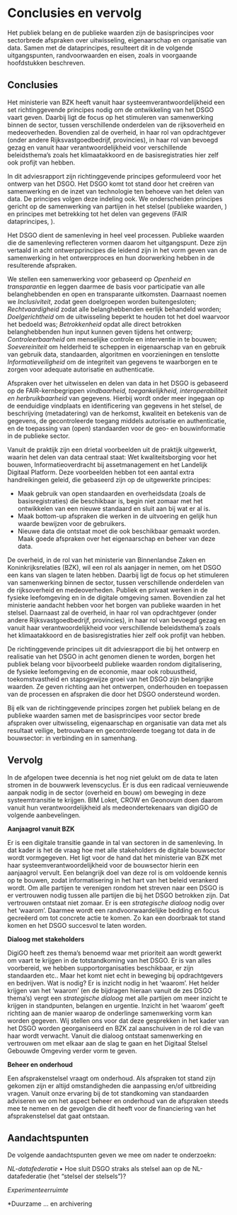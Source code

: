 Conclusies en vervolg
============

Het publiek belang en de publieke waarden zijn de basisprincipes voor
sectorbrede afspraken over uitwisseling, eigenaarschap en organisatie van data. Samen met de dataprincipes, resulteert dit in de volgende uitgangspunten, randvoorwaarden en eisen, zoals in voorgaande hoofdstukken beschreven.

Conclusies
--------------

Het ministerie van BZK heeft vanuit haar systeemverantwoordelijkheid een set richtinggevende principes nodig 
om de ontwikkeling van het DSGO vaart geven. Daarbij ligt de focus op het stimuleren van samenwerking binnen 
de sector, tussen verschillende onderdelen van de rijksoverheid en medeoverheden. Bovendien zal de overheid, 
in haar rol van opdrachtgever (onder andere Rijksvastgoedbedrijf, provincies), in haar rol van bevoegd gezag 
en vanuit haar verantwoordelijkheid voor verschillende beleidsthema’s zoals het klimaatakkoord en de basisregistraties hier zelf ook profijt van hebben.

In dit adviesrapport zijn richtinggevende principes geformuleerd voor het ontwerp van het DSGO. Het DSGO komt tot stand door het creëren van samenwerking en de inzet van technologie ten behoeve van het delen van data. De principes volgen deze indeling ook. We onderscheiden principes gericht op de samenwerking van partijen in het stelsel (publieke waarden, <a href='#publiekewaarden'></a>) en principes met betrekking tot het delen van gegevens (FAIR dataprincipes, <a href='#dataprincipes'></a>).

Het DSGO dient de samenleving in heel veel processen. Publieke waarden die de samenleving reflecteren vormen daarom het uitgangspunt. Deze zijn vertaald in acht ontwerpprincipes die leidend zijn in het vorm geven van de samenwerking in het ontwerpproces en hun doorwerking hebben in de resulterende afspraken. 

We stellen een samenwerking voor gebaseerd op *Openheid en transparantie*  en leggen daarmee de basis voor participatie van alle belanghebbenden en open en transparante uitkomsten. Daarnaast noemen we *Inclusiviteit*, zodat geen doelgroepen worden buitengesloten; *Rechtvaardigheid* zodat alle belanghebbenden eerlijk behandeld worden; *Doelgerichtheid* om de uitwisseling beperkt te houden tot het doel waarvoor het bedoeld was; *Betrokkenheid* opdat alle direct betrokken belanghebbenden hun input kunnen geven tijdens het ontwerp; *Controleerbaarheid* om menselijke controle en interventie in te bouwen; *Soevereiniteit* om helderheid te scheppen in eigenaarschap van en gebruik van gebruik data, standaarden, algoritmen en voorzieningen en tenslotte *Informatieveiligheid* om de integriteit van gegevens te waarborgen en te zorgen voor adequate autorisatie en authenticatie. 

Afspraken over het uitwisselen en delen van data in het DSGO is gebaseerd op de FAIR-kernbegrippen *vindbaarheid, toegankelijkheid, interoperabiliteit en herbruikbaarheid* van gegevens. Hierbij wordt onder meer ingegaan op de eenduidige vindplaats en identificering van gegevens in het stelsel, de beschrijving (metadatering) van de herkomst, kwaliteit en betekenis van de gegevens, de gecontroleerde toegang middels autorisatie en authenticatie, en de toepassing van (open) standaarden voor de geo- en bouwinformatie in de publieke sector.

Vanuit de praktijk zijn een drietal voorbeelden uit de praktijk uitgewerkt, waarin het delen van data centraal staat: Wet kwaliteitsborging voor het bouwen, Informatieoverdracht bij assetmanagement en het Landelijk Digitaal Platform. Deze voorbeelden hebben tot een aantal extra handreikingen geleid, die gebaseerd zijn op de uitgewerkte principes:
- Maak gebruik van open standaarden en overheidsdata (zoals de basisregistraties) die beschikbaar is, begin niet zomaar met het ontwikkelen van een nieuwe standaard en sluit aan bij wat er al is.
- Maak bottom-up afspraken die werken in de uitvoering en gelijk hun waarde bewijzen voor de gebruikers.
- Nieuwe data die ontstaat moet die ook beschikbaar gemaakt worden. Maak goede afspraken over het eigenaarschap en beheer van deze data. 

De overheid, in de rol van het ministerie van Binnenlandse Zaken en Koninkrijksrelaties (BZK), wil een rol als aanjager in nemen, om het DSGO een kans van slagen te laten hebben. Daarbij ligt de focus op het stimuleren van samenwerking binnen de sector, tussen verschillende onderdelen van de rijksoverheid en medeoverheden. Publiek en privaat werken in de fysieke leefomgeving en in de digitale omgeving samen. Bovendien zal het ministerie aandacht hebben voor het borgen van publieke waarden in het stelsel. Daarnaast zal de overheid, in haar rol van opdrachtgever (onder andere Rijksvastgoedbedrijf, provincies), in haar rol van bevoegd gezag en vanuit haar verantwoordelijkheid voor verschillende beleidsthema’s zoals het klimaatakkoord en de basisregistraties hier zelf ook profijt van hebben.

De richtinggevende principes uit dit adviesrapport die bij het ontwerp en realisatie van het DSGO in acht genomen dienen te worden, borgen het publiek belang voor bijvoorbeeld publieke waarden rondom digitalisering, de fysieke leefomgeving en de economie, maar ook robuustheid, toekomstvastheid en stapsgewijze groei van het DSGO zijn belangrijke waarden. Ze geven richting aan het ontwerpen, onderhouden en toepassen van de processen en afspraken die door het DSGO ondersteund worden.

Bij elk van de richtinggevende principes zorgen het publiek belang en de publieke waarden samen met de basisprincipes voor sector brede afspraken over uitwisseling, eigenaarschap en organisatie van data met als resultaat veilige, betrouwbare en gecontroleerde toegang tot data in de bouwsector: in verbinding en in samenhang.

    
Vervolg
-------
    
In de afgelopen twee decennia  is het nog niet gelukt om de data te laten stromen in de bouwwerk levenscyclus. 
Er is dus een radicaal vernieuwende aanpak nodig in de sector (overheid en bouw) om beweging in deze 
systeemtransitie te krijgen. BIM Loket, CROW en Geonovum doen daarom vanuit hun verantwoordelijkheid 
als medeondertekenaars van digiGO de volgende aanbevelingen.
    
**Aanjaagrol vanuit BZK**
    
Er is een digitale transitie gaande in tal van sectoren in de samenleving. In dat kader is het de vraag hoe met alle stakeholders de digitale bouwsector wordt vormgegeven. Het ligt voor de hand dat het ministerie van BZK met haar systeemverantwoordelijkheid voor de bouwsector hierin een aanjaagrol vervult.
Een belangrijk doel van deze rol is om voldoende kennis op te bouwen, zodat informatisering in het hart 
van het beleid verankerd wordt. Om alle partijen te verenigen rondom het streven naar een DSGO is er vertrouwen nodig tussen alle partijen die bij het DSGO betrokken zijn. Dat vertrouwen ontstaat niet zomaar. Er is een *strategische dialoog* nodig over het ‘waarom’. Daarmee wordt een randvoorwaardelijke bedding en focus gecreëerd om tot concrete actie te komen. Zo kan een doorbraak tot stand komen en het DSGO succesvol te laten worden.
    
**Dialoog met stakeholders**
    
DigiGO heeft zes thema’s benoemd waar met prioriteit aan wordt gewerkt om vaart te krijgen in de 
totstandkoming van het DSGO.  Er is van alles voorbereid, we hebben supportorganisaties beschikbaar, 
er zijn standaarden etc.. Maar het komt niet echt in beweging bij opdrachtgevers en bedrijven. Wat is nodig? 
Er is inzicht nodig in het ‘waarom’. Het helder krijgen van het ‘waarom’ (en de bijdragen hieraan vanuit 
de zes DSGO thema’s) vergt een *strategische dialoog* met alle partijen om meer inzicht te krijgen in standpunten, belangen en urgentie. Inzicht in het ‘waarom’ geeft richting aan de manier waarop de onderlinge samenwerking vorm kan worden gegeven. 
Wij stellen ons voor dat deze gesprekken in het kader van het DSGO worden georganiseerd en BZK zal aanschuiven in de rol die van haar wordt verwacht. Vanuit die dialoog ontstaat samenwerking en vertrouwen om met elkaar aan de slag te gaan en het Digitaal Stelsel Gebouwde Omgeving verder vorm te geven. 

**Beheer en onderhoud**

Een afsprakenstelsel vraagt om onderhoud. Als afspraken tot stand zijn gekomen zijn er altijd omstandigheden die aanpassing en/of uitbreiding vragen. Vanuit onze ervaring bij de tot standkoming van standaarden adviseren we om het aspect beheer en onderhoud van de afspraken steeds mee te nemen en de gevolgen die dit heeft voor de financiering van het afsprakenstelsel dat gaat ontstaan.

## Aandachtspunten
De volgende aandachtspunten geven we mee om nader te onderzoekn:

*NL-datafederatie*
•	Hoe sluit DSGO straks als stelsel aan op de NL-datafederatie (het “stelsel der stelsels”)?

*Experimenteerruimte*

*Duurzame ... en archivering



  
